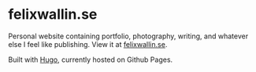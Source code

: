 # felixwallin.se

Personal website containing portfolio, photography, writing, and whatever else I feel like publishing. View it at [felixwallin.se](https://felixwallin.se/).

Built with [Hugo](https://gohugo.io/), currently hosted on Github Pages.
